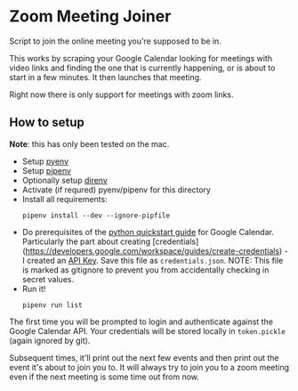 Zoom Meeting Joiner
===

Script to join the online meeting you're supposed to be in.

This works by scraping your Google Calendar looking for meetings with video
links and finding the one that is currently happening, or is about to start in a
few minutes. It then launches that meeting.

Right now there is only support for meetings with zoom links.


## How to setup

**Note**: this has only been tested on the mac.

* Setup [pyenv](https://github.com/pyenv/pyenv)
* Setup [pipenv](https://github.com/pypa/pipenv)
* Optionally setup [direnv](https://direnv.net/)
* Activate (if requred) pyenv/pipenv for this directory
* Install all requirements:
  ```shell
  pipenv install --dev --ignore-pipfile
  ```
* Do prerequisites of the [python quickstart
  guide](https://developers.google.com/calendar/quickstart/python) for Google Calendar.
  Particularly the part about creating [credentials]
  (https://developers.google.com/workspace/guides/create-credentials) - I created an
  [API Key](https://console.cloud.google.com/apis/credentials?project=autolaunchzoom-1601670988869).
  Save this file as `credentials.json`. NOTE: This file is marked as gitignore to
  prevent you from accidentally checking in secret values.
* Run it!
  ```shell
  pipenv run list
  ```

The first time you will be prompted to login and authenticate against the Google
Calendar API. Your credentials will be stored locally in `token.pickle` (again ignored
by git).

Subsequent times, it'll print out the next few events and then print out the event it's
about to join you to. It will always try to join you to a zoom meeting even if the next
meeting is some time out from now.
